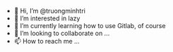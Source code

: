 - 👋 Hi, I’m @truongminhtri
- 👀 I’m interested in lazy
- 🌱 I’m currently learning how to use Gitlab, of course
- 💞️ I’m looking to collaborate on ...
- 📫 How to reach me ...

<!---
truongminhtri/truongminhtri is a ✨ special ✨ repository because its `README.md` (this file) appears on your GitHub profile.
You can click the Preview link to take a look at your changes.
--->
